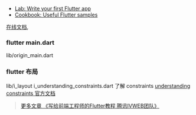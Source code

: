  

 
- [Lab: Write your first Flutter app](https://docs.flutter.dev/get-started/codelab)
- [Cookbook: Useful Flutter samples](https://docs.flutter.dev/cookbook)


[在线文档](https://docs.flutter.dev/), 



### flutter main.dart
lib/origin_main.dart
### flutter 布局
lib/i_layout
i_understanding_constraints.dart  了解 constraints
[understanding constraints 官方文档](https://docs.flutter.dev/development/ui/layout/constraints)



> [更多文章 《写给前端工程师的Flutter教程 腾讯IVWEB团队》 
 ](https://juejin.cn/post/6844903918351155213#heading-10)
